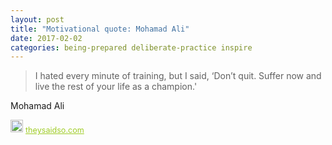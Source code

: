 ```yaml
---
layout: post
title: "Motivational quote: Mohamad Ali"
date: 2017-02-02
categories: being-prepared deliberate-practice inspire
---
```

> I hated every minute of training, but I said, ‘Don’t quit. Suffer now and live the rest of your life as a champion.'

Mohamad Ali

<span style="z-index:50;font-size:0.9em;"><img src="https://theysaidso.com/branding/theysaidso.png" height="20" width="20" alt="theysaidso.com"/><a href="https://theysaidso.com" title="Powered by quotes from theysaidso.com" style="color: #9fcc25; margin-left: 4px; vertical-align: middle;">theysaidso.com</a></span>
